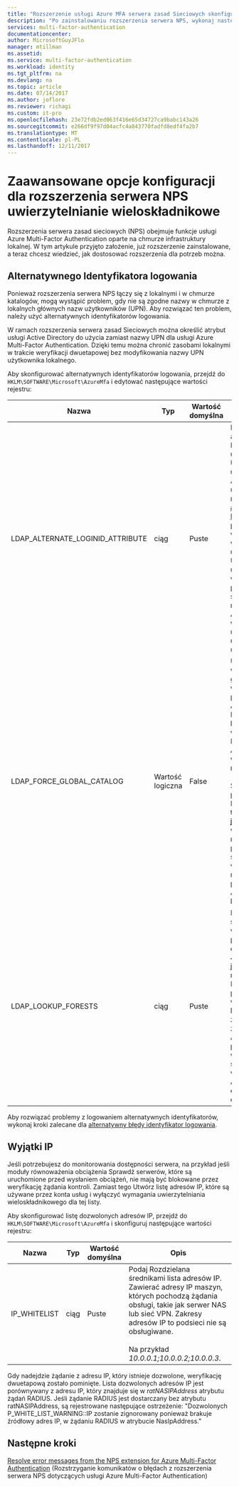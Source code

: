 ```yaml
---
title: "Rozszerzenie usługi Azure MFA serwera zasad Sieciowych skonfigurować | Dokumentacja firmy Microsoft"
description: "Po zainstalowaniu rozszerzenia serwera NPS, wykonaj następujące kroki dla konfiguracji zaawansowanej, takich jak listę dozwolonych podobnej IP i nazwy UPN zastąpienia."
services: multi-factor-authentication
documentationcenter: 
author: MicrosoftGuyJFlo
manager: mtillman
ms.assetid: 
ms.service: multi-factor-authentication
ms.workload: identity
ms.tgt_pltfrm: na
ms.devlang: na
ms.topic: article
ms.date: 07/14/2017
ms.author: joflore
ms.reviewer: richagi
ms.custom: it-pro
ms.openlocfilehash: 23e72fdb2ed063f416e65d34727ca9babc143a26
ms.sourcegitcommit: e266df9f97d04acfc4a843770fadfd8edf4fa2b7
ms.translationtype: MT
ms.contentlocale: pl-PL
ms.lasthandoff: 12/11/2017
---
```

# <a name="advanced-configuration-options-for-the-nps-extension-for-multi-factor-authentication"></a>Zaawansowane opcje konfiguracji dla rozszerzenia serwera NPS uwierzytelnianie wieloskładnikowe

Rozszerzenia serwera zasad sieciowych (NPS) obejmuje funkcje usługi Azure Multi-Factor Authentication oparte na chmurze infrastruktury lokalnej. W tym artykule przyjęto założenie, już rozszerzenie zainstalowane, a teraz chcesz wiedzieć, jak dostosować rozszerzenia dla potrzeb można. 

## <a name="alternate-login-id"></a>Alternatywnego Identyfikatora logowania

Ponieważ rozszerzenia serwera NPS łączy się z lokalnymi i w chmurze katalogów, mogą wystąpić problem, gdy nie są zgodne nazwy w chmurze z lokalnych głównych nazw użytkowników (UPN). Aby rozwiązać ten problem, należy użyć alternatywnych identyfikatorów logowania. 

W ramach rozszerzenia serwera zasad Sieciowych można określić atrybut usługi Active Directory do użycia zamiast nazwy UPN dla usługi Azure Multi-Factor Authentication. Dzięki temu można chronić zasobami lokalnymi w trakcie weryfikacji dwuetapowej bez modyfikowania nazwy UPN użytkownika lokalnego. 

Aby skonfigurować alternatywnych identyfikatorów logowania, przejdź do `HKLM\SOFTWARE\Microsoft\AzureMfa` i edytować następujące wartości rejestru:

| Nazwa | Typ | Wartość domyślna | Opis |
| ---- | ---- | ------------- | ----------- |
| LDAP_ALTERNATE_LOGINID_ATTRIBUTE | ciąg | Puste | Należy określić nazwę atrybut usługi Active Directory, który ma być używany zamiast nazwy UPN. Ten atrybut jest używany jako atrybut AlternateLoginId. Jeśli ustawiono tę wartość rejestru [nieprawidłowy atrybut usługi Active Directory](https://msdn.microsoft.com/library/ms675090.aspx) (na przykład poczty lub nazwa wyświetlana), następnie wartość atrybutu jest używany zamiast nazwy UPN użytkownika do uwierzytelniania. Jeśli ta wartość rejestru jest pusty lub nie skonfigurowane, następnie AlternateLoginId jest wyłączone i nazwy UPN użytkownika jest używany do uwierzytelniania. |
| LDAP_FORCE_GLOBAL_CATALOG | Wartość logiczna | False | Użyj tej flagi, aby wymusić użycie wykazu globalnego dla wyszukiwań LDAP podczas wyszukiwania AlternateLoginId. Konfigurowanie kontrolera domeny jako wykazu globalnego, Dodaj atrybut AlternateLoginId do wykazu globalnego, a następnie Włącz tę flagę. <br><br> Skonfigurowanie (nie jest pusty), LDAP_LOOKUP_FORESTS **ta flaga jest wymuszana jako true**, niezależnie od wartości ustawienia rejestru. W takim przypadku rozszerzenie serwera NPS wymaga wykazu globalnego, aby można skonfigurować za pomocą atrybutu AlternateLoginId dla każdego lasu. |
| LDAP_LOOKUP_FORESTS | ciąg | Puste | Podaj Rozdzielana średnikami lista lasów do wyszukiwania. Na przykład *contoso.com;foobar.com*. Jeśli ta wartość rejestru jest skonfigurowany, rozszerzenia serwera NPS wielokrotnie powtarzane wyszukuje wszystkich lasów w kolejności, w jakiej zostały wymienione i zwraca pierwszą wartość AlternateLoginId powiodło się. Jeśli ta wartość rejestru nie jest skonfigurowane, wyszukiwanie AlternateLoginId jest ograniczona do bieżącej domeny.|

Aby rozwiązać problemy z logowaniem alternatywnych identyfikatorów, wykonaj kroki zalecane dla [alternatywny błędy identyfikator logowania](multi-factor-authentication-nps-errors.md#alternate-login-id-errors).

## <a name="ip-exceptions"></a>Wyjątki IP

Jeśli potrzebujesz do monitorowania dostępności serwera, na przykład jeśli moduły równoważenia obciążenia Sprawdź serwerów, które są uruchomione przed wysłaniem obciążeń, nie mają być blokowane przez weryfikację żądania kontroli. Zamiast tego Utwórz listę adresów IP, które są używane przez konta usług i wyłączyć wymagania uwierzytelniania wieloskładnikowego dla tej listy. 

Aby skonfigurować listę dozwolonych adresów IP, przejdź do `HKLM\SOFTWARE\Microsoft\AzureMfa` i skonfiguruj następujące wartości rejestru: 

| Nazwa | Typ | Wartość domyślna | Opis |
| ---- | ---- | ------------- | ----------- |
| IP_WHITELIST | ciąg | Puste | Podaj Rozdzielana średnikami lista adresów IP. Zawierać adresy IP maszyn, których pochodzą żądania obsługi, takie jak serwer NAS lub sieć VPN. Zakresy adresów IP to podsieci nie są obsługiwane. <br><br> Na przykład *10.0.0.1;10.0.0.2;10.0.0.3*.

Gdy nadejdzie żądanie z adresu IP, który istnieje dozwolone, weryfikację dwuetapową zostało pominięte. Lista dozwolonych adresów IP jest porównywany z adresu IP, który znajduje się w *ratNASIPAddress* atrybutu żądań RADIUS. Jeśli żądanie RADIUS jest dostarczany bez atrybutu ratNASIPAddress, są rejestrowane następujące ostrzeżenie: "Dozwolonych P_WHITE_LIST_WARNING::IP zostanie zignorowany ponieważ brakuje źródłowy adres IP, w żądaniu RADIUS w atrybucie NasIpAddress."

## <a name="next-steps"></a>Następne kroki

[Resolve error messages from the NPS extension for Azure Multi-Factor Authentication](multi-factor-authentication-nps-errors.md) (Rozstrzyganie komunikatów o błędach z rozszerzenia serwera NPS dotyczących usługi Azure Multi-Factor Authentication)